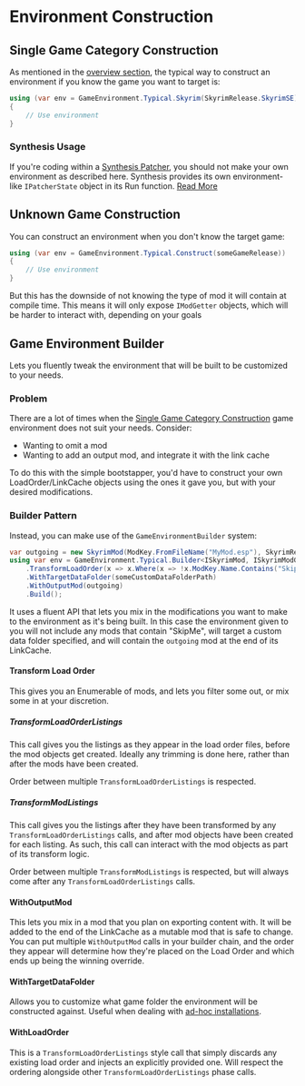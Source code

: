 # Environment Construction
## Single Game Category Construction
As mentioned in the [overview section](Environment), the typical way to construct an environment if you know the game you want to target is:
```cs
using (var env = GameEnvironment.Typical.Skyrim(SkyrimRelease.SkyrimSE))
{
    // Use environment
}
```

### Synthesis Usage
If you're coding within a [Synthesis Patcher](https://github.com/Mutagen-Modding/Synthesis), you should not make your own environment as described here.  Synthesis provides its own environment-like `IPatcherState` object in its Run function.  [Read More](https://github.com/Mutagen-Modding/Synthesis/wiki/Coding-a-Patcher#synthesis-state-object)

## Unknown Game Construction
You can construct an environment when you don't know the target game:
```cs
using (var env = GameEnvironment.Typical.Construct(someGameRelease))
{
    // Use environment
}
```

But this has the downside of not knowing the type of mod it will contain at compile time.  This means it will only expose `IModGetter` objects, which will be harder to interact with, depending on your goals

## Game Environment Builder
Lets you fluently tweak the environment that will be built to be customized to your needs.

### Problem
There are a lot of times when the [Single Game Category Construction](#single-game-category-construction) game environment does not suit your needs.  Consider:
- Wanting to omit a mod
- Wanting to add an output mod, and integrate it with the link cache

To do this with the simple bootstapper, you'd have to construct your own LoadOrder/LinkCache objects using the ones it gave you, but with your desired modifications.

### Builder Pattern
Instead, you can make use of the `GameEnvironmentBuilder` system:
```cs
var outgoing = new SkyrimMod(ModKey.FromFileName("MyMod.esp"), SkyrimRelease.SkyrimSE);
using var env = GameEnvironment.Typical.Builder<ISkyrimMod, ISkyrimModGetter>(GameRelease.SkyrimSE)
    .TransformLoadOrder(x => x.Where(x => !x.ModKey.Name.Contains("SkipMe")))
    .WithTargetDataFolder(someCustomDataFolderPath)
    .WithOutputMod(outgoing)
    .Build();
```
It uses a fluent API that lets you mix in the modifications you want to make to the environment as it's being built.  In this case the environment given to you will not include any mods that contain "SkipMe", will target a custom data folder specified, and will contain the `outgoing` mod at the end of its LinkCache.

#### Transform Load Order
This gives you an Enumerable of mods, and lets you filter some out, or mix some in at your discretion.
##### TransformLoadOrderListings
This call gives you the listings as they appear in the load order files, before the mod objects get created.  Ideally any trimming is done here, rather than after the mods have been created.

Order between multiple `TransformLoadOrderListings` is respected.

##### TransformModListings
This call gives you the listings after they have been transformed by any `TransformLoadOrderListings` calls, and after mod objects have been created for each listing.  As such, this call can interact with the mod objects as part of its transform logic.

Order between multiple `TransformModListings` is respected, but will always come after any `TransformLoadOrderListings` calls.

#### WithOutputMod
This lets you mix in a mod that you plan on exporting content with.  It will be added to the end of the LinkCache as a mutable mod that is safe to change.   You can put multiple `WithOutputMod` calls in your builder chain, and the order they appear will determine how they're placed on the Load Order and which ends up being the winning override.

#### WithTargetDataFolder
Allows you to customize what game folder the environment will be constructed against.  Useful when dealing with [ad-hoc installations](https://github.com/Mutagen-Modding/Mutagen/wiki/Game-Locations#adhoc-installations).

#### WithLoadOrder
This is a `TransformLoadOrderListings` style call that simply discards any existing load order and injects an explicitly provided one.  Will respect the ordering alongside other `TransformLoadOrderListings` phase calls.

